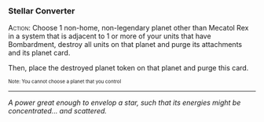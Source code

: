 ### **Stellar Converter**

 <span style="font-variant:small-caps;">Action</span>: Choose 1 non-home, non-legendary planet other than Mecatol Rex in a system that is adjacent to 1 or more of your units that have Bombardment, destroy all units on that planet and purge its attachments and its planet card.

Then, place the destroyed planet token on that planet and purge this card.

<sup><sub>Note: You cannot choose a planet that you control</sub></sup>

---

*A power great enough to envelop a star, such that its energies might be concentrated... and scattered.*
